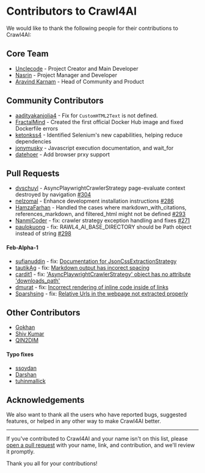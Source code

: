 # Contributors to Crawl4AI

We would like to thank the following people for their contributions to Crawl4AI:

## Core Team

- [Unclecode](https://github.com/unclecode) - Project Creator and Main Developer
- [Nasrin](https://github.com/ntohidi) - Project Manager and Developer
- [Aravind Karnam](https://github.com/aravindkarnam) - Head of Community and Product 

## Community Contributors

- [aadityakanjolia4](https://github.com/aadityakanjolia4) - Fix for `CustomHTML2Text` is not defined.
- [FractalMind](https://github.com/FractalMind) - Created the first official Docker Hub image and fixed Dockerfile errors
- [ketonkss4](https://github.com/ketonkss4) - Identified Selenium's new capabilities, helping reduce dependencies
- [jonymusky](https://github.com/jonymusky) - Javascript execution documentation, and wait_for
- [datehoer](https://github.com/datehoer) - Add browser prxy support

## Pull Requests

- [dvschuyl](https://github.com/dvschuyl) - AsyncPlaywrightCrawlerStrategy page-evaluate context destroyed by navigation [#304](https://github.com/unclecode/krauler/pull/304)
- [nelzomal](https://github.com/nelzomal) - Enhance development installation instructions [#286](https://github.com/unclecode/krauler/pull/286)
- [HamzaFarhan](https://github.com/HamzaFarhan) - Handled the cases where markdown_with_citations, references_markdown, and filtered_html might not be defined [#293](https://github.com/unclecode/krauler/pull/293)
- [NanmiCoder](https://github.com/NanmiCoder) - fix: crawler strategy exception handling and fixes [#271](https://github.com/unclecode/krauler/pull/271)
- [paulokuong](https://github.com/paulokuong) - fix: RAWL4_AI_BASE_DIRECTORY should be Path object instead of string [#298](https://github.com/unclecode/krauler/pull/298)

#### Feb-Alpha-1
- [sufianuddin](https://github.com/sufianuddin) - fix: [Documentation for JsonCssExtractionStrategy](https://github.com/unclecode/krauler/issues/651)
- [tautikAg](https://github.com/tautikAg) - fix: [Markdown output has incorect spacing](https://github.com/unclecode/krauler/issues/599)
- [cardit1](https://github.com/cardit1) - fix: ['AsyncPlaywrightCrawlerStrategy' object has no attribute 'downloads_path'](https://github.com/unclecode/krauler/issues/585)
- [dmurat](https://github.com/dmurat) - fix: [ Incorrect rendering of inline code inside of links ](https://github.com/unclecode/krauler/issues/583)
- [Sparshsing](https://github.com/Sparshsing) - fix: [Relative Urls in the webpage not extracted properly ](https://github.com/unclecode/krauler/issues/570)



## Other Contributors

- [Gokhan](https://github.com/gkhngyk) 
- [Shiv Kumar](https://github.com/shivkumar0757)
- [QIN2DIM](https://github.com/QIN2DIM)

#### Typo fixes
- [ssoydan](https://github.com/ssoydan)
- [Darshan](https://github.com/Darshan2104)
- [tuhinmallick](https://github.com/tuhinmallick)

## Acknowledgements

We also want to thank all the users who have reported bugs, suggested features, or helped in any other way to make Crawl4AI better.

---

If you've contributed to Crawl4AI and your name isn't on this list, please [open a pull request](https://github.com/unclecode/krauler/pulls) with your name, link, and contribution, and we'll review it promptly.

Thank you all for your contributions!